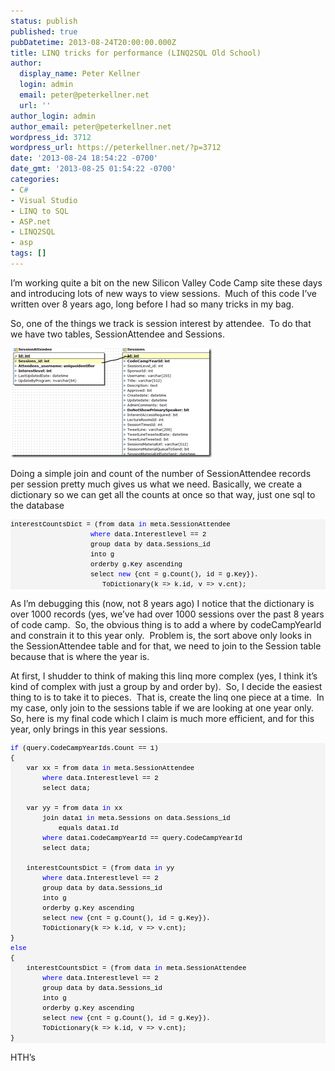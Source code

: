 ```yaml
---
status: publish
published: true
pubDatetime: 2013-08-24T20:00:00.000Z
title: LINQ tricks for performance (LINQ2SQL Old School)
author:
  display_name: Peter Kellner
  login: admin
  email: peter@peterkellner.net
  url: ''
author_login: admin
author_email: peter@peterkellner.net
wordpress_id: 3712
wordpress_url: https://peterkellner.net/?p=3712
date: '2013-08-24 18:54:22 -0700'
date_gmt: '2013-08-25 01:54:22 -0700'
categories:
- C#
- Visual Studio
- LINQ to SQL
- ASP.net
- LINQ2SQL
- asp
tags: []
---
```

<p>I’m working quite a bit on the new Silicon Valley Code Camp site these days and introducing lots of new ways to view sessions.&#160; Much of this code I’ve written over 8 years ago, long before I had so many tricks in my bag.</p>
<p>So, one of the things we track is session interest by attendee.&#160; To do that we have two tables, SessionAttendee and Sessions. </p>
<p><a href="/wp/wp-content/uploads/2013/08/image6.png"><img title="image" style="border-top: 0px; border-right: 0px; border-bottom: 0px; border-left: 0px; display: inline" border="0" alt="image" src="/wp/wp-content/uploads/2013/08/image_thumb6.png" width="322" height="175" /></a> </p></p>
<p>Doing a simple join and count of the number of SessionAttendee records per session pretty much gives us what we need. Basically, we create a dictionary so we can get all the counts at once so that way, just one sql to the database</p>
<div id="codeSnippetWrapper">
<pre id="codeSnippet" style="border-top-style: none; overflow: visible; font-size: 8pt; border-left-style: none; font-family: &#39;Courier New&#39;, courier, monospace; border-bottom-style: none; color: black; padding-bottom: 0px; direction: ltr; text-align: left; padding-top: 0px; border-right-style: none; padding-left: 0px; margin: 0em; line-height: 12pt; padding-right: 0px; width: 100%; background-color: #f4f4f4">interestCountsDict = (from data <span style="color: #0000ff">in</span> meta.SessionAttendee<br />                    <span style="color: #0000ff">where</span> data.Interestlevel == 2<br />                    group data by data.Sessions_id<br />                    into g<br />                    orderby g.Key ascending<br />                    select <span style="color: #0000ff">new</span> {cnt = g.Count(), id = g.Key}).<br />                       ToDictionary(k =&gt; k.id, v =&gt; v.cnt);</pre>
<p></div>
<p>As I’m debugging this (now, not 8 years ago) I notice that the dictionary is over 1000 records (yes, we’ve had over 1000 sessions over the past 8 years of code camp.&#160; So, the obvious thing is to add a where by codeCampYearId and constrain it to this year only.&#160; Problem is, the sort above only looks in the SessionAttendee table and for that, we need to join to the Session table because that is where the year is.</p>
<p>At first, I shudder to think of making this linq more complex (yes, I think it’s kind of complex with just a group by and order by).&#160; So, I decide the easiest thing to is to take it to pieces.&#160; That is, create the linq one piece at a time.&#160; In my case, only join to the sessions table if we are looking at one year only.&#160; So, here is my final code which I claim is much more efficient, and for this year, only brings in this year sessions.</p>
<div id="codeSnippetWrapper">
<pre id="codeSnippet" style="border-top-style: none; overflow: visible; font-size: 8pt; border-left-style: none; font-family: &#39;Courier New&#39;, courier, monospace; border-bottom-style: none; color: black; padding-bottom: 0px; direction: ltr; text-align: left; padding-top: 0px; border-right-style: none; padding-left: 0px; margin: 0em; line-height: 12pt; padding-right: 0px; width: 100%; background-color: #f4f4f4"><span style="color: #0000ff">if</span> (query.CodeCampYearIds.Count == 1)<br />{<br />    var xx = from data <span style="color: #0000ff">in</span> meta.SessionAttendee<br />        <span style="color: #0000ff">where</span> data.Interestlevel == 2<br />        select data;<br /><br />    var yy = from data <span style="color: #0000ff">in</span> xx<br />        join data1 <span style="color: #0000ff">in</span> meta.Sessions on data.Sessions_id<br />            equals data1.Id<br />        <span style="color: #0000ff">where</span> data1.CodeCampYearId == query.CodeCampYearId<br />        select data;<br /><br />    interestCountsDict = (from data <span style="color: #0000ff">in</span> yy<br />        <span style="color: #0000ff">where</span> data.Interestlevel == 2<br />        group data by data.Sessions_id<br />        into g<br />        orderby g.Key ascending<br />        select <span style="color: #0000ff">new</span> {cnt = g.Count(), id = g.Key}).<br />        ToDictionary(k =&gt; k.id, v =&gt; v.cnt);<br />}<br /><span style="color: #0000ff">else</span><br />{<br />    interestCountsDict = (from data <span style="color: #0000ff">in</span> meta.SessionAttendee<br />        <span style="color: #0000ff">where</span> data.Interestlevel == 2<br />        group data by data.Sessions_id<br />        into g<br />        orderby g.Key ascending<br />        select <span style="color: #0000ff">new</span> {cnt = g.Count(), id = g.Key}).<br />        ToDictionary(k =&gt; k.id, v =&gt; v.cnt);<br />}</pre>
<p></div>
<p>HTH’s</p>
